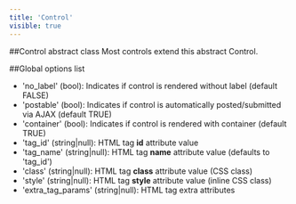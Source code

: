 ```yaml
---
title: 'Control'
visible: true
---
```


##Control abstract class
Most controls extend this abstract Control.


##Global options list

- 'no_label' (bool): Indicates if control is rendered without label (default FALSE) 
- 'postable' (bool): Indicates if control is automatically posted/submitted via AJAX (default TRUE) 
- 'container' (bool): Indicates if control is rendered with container (default TRUE)
- 'tag_id' (string|null): HTML tag **id** attribute value
- 'tag_name' (string|null): HTML tag **name** attribute value (defaults to 'tag_id')
- 'class' (string|null): HTML tag **class** attribute value (CSS class)
- 'style' (string|null): HTML tag **style** attribute value (inline CSS class)
- 'extra_tag_params' (string|null): HTML tag extra attributes